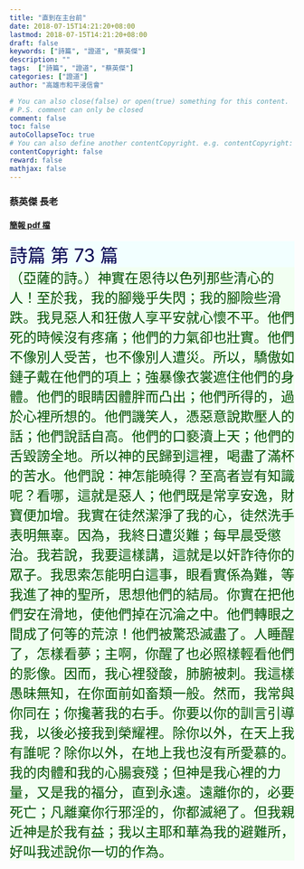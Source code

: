 ```yaml
---
title: "直到在主台前"
date: 2018-07-15T14:21:20+08:00
lastmod: 2018-07-15T14:21:20+08:00
draft: false
keywords: ["詩篇", "證道", "蔡英傑"]
description: ""
tags:  ["詩篇", "證道", "蔡英傑"]
categories: ["證道"]
author: "高雄市和平浸信會"

# You can also close(false) or open(true) something for this content.
# P.S. comment can only be closed
comment: false
toc: false
autoCollapseToc: true
# You can also define another contentCopyright. e.g. contentCopyright: "This is another copyright."
contentCopyright: false
reward: false
mathjax: false
---
```


### 蔡英傑 長老

#### [簡報 pdf 檔](/pdf-s/s20180715.pdf "直到在主台前")

<div style="background-color:#F2FFFF"><font size="6", color="#000050">
詩篇 第 73 篇
</font>
</div>

<div style="background-color:#F2FFF2"><font size="5", color="005000">
（亞薩的詩。）神實在恩待以色列那些清心的人！至於我，我的腳幾乎失閃；我的腳險些滑跌。我見惡人和狂傲人享平安就心懷不平。他們死的時候沒有疼痛；他們的力氣卻也壯實。他們不像別人受苦，也不像別人遭災。所以，驕傲如鏈子戴在他們的項上；強暴像衣裳遮住他們的身體。他們的眼睛因體胖而凸出；他們所得的，過於心裡所想的。他們譏笑人，憑惡意說欺壓人的話；他們說話自高。他們的口褻瀆上天；他們的舌毀謗全地。所以神的民歸到這裡，喝盡了滿杯的苦水。他們說：神怎能曉得？至高者豈有知識呢？看哪，這就是惡人；他們既是常享安逸，財寶便加增。我實在徒然潔淨了我的心，徒然洗手表明無辜。因為，我終日遭災難；每早晨受懲治。我若說，我要這樣講，這就是以奸詐待你的眾子。我思索怎能明白這事，眼看實係為難，等我進了神的聖所，思想他們的結局。你實在把他們安在滑地，使他們掉在沉淪之中。他們轉眼之間成了何等的荒涼！他們被驚恐滅盡了。人睡醒了，怎樣看夢；主啊，你醒了也必照樣輕看他們的影像。因而，我心裡發酸，肺腑被刺。我這樣愚昧無知，在你面前如畜類一般。然而，我常與你同在；你攙著我的右手。你要以你的訓言引導我，以後必接我到榮耀裡。除你以外，在天上我有誰呢？除你以外，在地上我也沒有所愛慕的。我的肉體和我的心腸衰殘；但神是我心裡的力量，又是我的福分，直到永遠。遠離你的，必要死亡；凡離棄你行邪淫的，你都滅絕了。但我親近神是於我有益；我以主耶和華為我的避難所，好叫我述說你一切的作為。
</font>
</div>